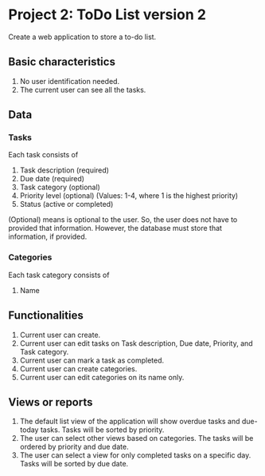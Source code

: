 # Project 2: ToDo List version 2

Create a web application to store a to-do list.

## Basic characteristics

1. No user identification needed.
2. The current user can see all the tasks.

## Data

### Tasks

Each task consists of

1. Task description (required)
2. Due date (required)
3. Task category (optional)
4. Priority level (optional) (Values: 1-4, where 1 is the highest priority)
5. Status (active or completed)

(Optional) means is optional to the user. So, the user does not have to provided that information. However, the database must store that information, if provided.

### Categories

Each task category consists of

1. Name

## Functionalities

1. Current user can create.
2. Current user can edit tasks on Task description, Due date, Priority, and Task category.
3. Current user can mark a task as completed.
4. Current user can create categories.
5. Current user can edit categories on its name only.

## Views or reports

1. The default list view of the application will show overdue tasks and due-today tasks. Tasks will be sorted by priority.
2. The user can select other views based on categories. The tasks will be ordered by priority and due date.
3. The user can select a view for only completed tasks on a specific day. Tasks will be sorted by due date.
